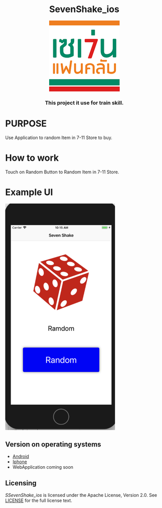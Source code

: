 <h1 align="center"> SevenShake_ios</h1>
<p align="center">
   <img src="https://github.com/oakahn/SevenShake_ios/blob/dev/7-11.png">
</p>
 <h3 align="center">This project it use for train skill.</h3>


# PURPOSE
  Use Application to random Item in 7-11 Store to buy.
  
# How to work
  Touch on Random Button to Random Item in 7-11 Store.
  
# Example UI
  <img src="https://github.com/oakahn/SevenShake_ios/blob/dev/Screen%20Shot%202561-04-05%20at%2010.15.15.png" width="350">
  
## Version on operating systems
* [Android](https://github.com/Todsphol/SevenShake-Android)
* [Iphone](https://github.com/oakahn/SevenShake_ios/tree/dev)
* WebApplication coming soon

## Licensing
*SSevenShake_ios* is licensed under the Apache License, Version 2.0. See [LICENSE](https://github.com/oakahn/SevenShake_ios/blob/dev/LICENSE.txt) for the full license text.
